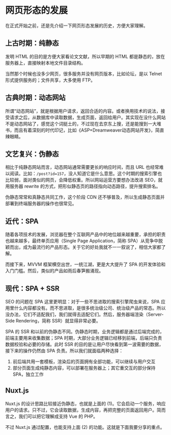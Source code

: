 网页形态的发展
========

在正式开始之前，还是先介绍一下网页形态发展的历史，方便大家理解。

上古时期：纯静态
--------

发明 HTML 的目的是方便大家看论文文献，所以早期的 HTML 都是静态的，放在服务器上，直接映射本地文件目录结构。

当然那个时候也没多少网页，很多服务并没有网页版本，比如论坛，是以 Telnet 形式提供服务的；文件共享，大多使用 FTP。

古典时期：动态网站
--------

所谓“动态网站”，就是根据用户请求，返回合适的内容。或者换用技术的说法，接受请求之后，从数据库中读取数据，生成页面，返回给用户。其实现在没什么网站不是动态网站了，感觉这个词挺土的，不过现在去京东上搜，还是能搜到一大堆书，而且有着深刻的时代印记，比如《ASP+Dreamweaver动态网站开发》，简直辣眼睛。

文艺复兴：伪静态
--------

相比于纯静态网站而言，动态网站通常需要更长的响应时间，而且 URL 也经常难以阅读。比如：`/post?id=157`，没人知道它是什么意思。这个时期的搜索引擎也比较弱，面对类似的网页，会降低权重。所以网站运营方要想办法改进 SEO，就用服务器 rewrite 的方式，把形似静态页的路径指向动态路径，提升搜索排名。

伪静态常常和真静态共同工作，这个阶段 CDN 还不够普及，所以生成静态页面并部署到终端服务器的操作也很常见。

近代：SPA
--------

随着各项技术的发展，浏览器在整个互联网产品中的地位越来越重要，承担的职责也越来越多，最终单页应用（Single Page Application，简称 SPA）从竞争中脱颖而出，成为最流行的产品形态。关于它的好处我就不一一叙说了，相信大家都了解。

而接下来，MVVM 框架横空出世，一统江湖，更是大大提升了 SPA 的开发体验和入门门槛。然后，类似的产品如雨后春笋搬涌现。

现代：SPA + SSR
--------

SEO 的问题在 SPA 这里更明显：对于一些不思进取的搜索引擎爬虫来说，SPA 应用里什么内容都没有。而不思进取，是很多统治级公司、统治级产品的常态。所以没办法，它们不适配我们，我们就得去适配它们。然后，服务器端渲染（Server-Side Rendering，简称 SSR）就显得非常必要。

SPA 的 SSR 和以前的伪静态不同。伪静态时期，业务逻辑都是通过后端完成的，前端主要用来收集数据；SPA 时期，大部分业务逻辑已经移到前端，后端只负责数据校验和必要的存储。此时 SSR 的目的是让用户尽快看到第一波需要的数据，接下来的操作仍然由 SPA 负责。所以我们就面临两种选择：

1. 前后端共用一套模板，渲染后的页面拥有全部功能，可以继续与用户交互
2. 部分页面生成纯静态内容，可以部署在服务器上；其它重交互的部分保持 SPA，独立工作

Nuxt.js
--------

Nuxt.js 的设计思路比较接近伪静态，也就是上面的 (1)。它会启动一个服务，响应用户的请求。只不过，它会读取数据，生成内容，再把完整的页面返回用户。简而言之，我们可以把它理解成支持 Vue 的 PHP。

不过 Nuxt.js 通过配置，也能支持上面 (2) 的功能。这就是下面我要分享的重点。
